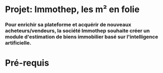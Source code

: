# Projet: Immothep, les m² en folie
### Pour enrichir sa plateforme et acquérir de nouveaux acheteurs/vendeurs, la société Immothep souhaite créer un module d'estimation de biens immobilier basé sur l'intelligence artificielle. 

# Pré-requis

